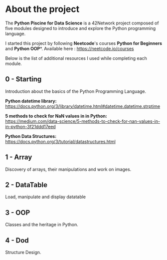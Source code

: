 # About the project

The **Python Piscine for Data Science** is a 42Network project composed of five modules designed to introduce and explore the Python programming language.

I started this project by following **Neetcode**'s courses **Python for Beginners** and **Python OOP***. Available here : https://neetcode.io/courses

Below is the list of additional resources I used while completing each module. 

## 0 - Starting
Introduction about the basics of the Python Programming Language.

**Python datetime library:** https://docs.python.org/3/library/datetime.html#datetime.datetime.strptime

**5 methods to check for NaN values in in Python:** https://medium.com/data-science/5-methods-to-check-for-nan-values-in-in-python-3f21ddd17eed

**Python Data Structures:** https://docs.python.org/3/tutorial/datastructures.html 

## 1 - Array
Discovery of arrays, their manipulations and work on images. 

## 2 - DataTable
Load, manipulate and display datatable

## 3 - OOP
Classes and the heritage in Python.

## 4 - Dod
Structure Design.
